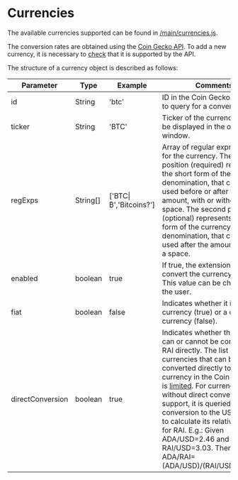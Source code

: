# Currencies

The available currencies supported can be found in [/main/currencies.js](/main/currencies.js).

The conversion rates are obtained using the [Coin Gecko API](https://www.coingecko.com/api/documentations/v3). To add a new currency, it is necessary to [check](https://www.coingecko.com/api/documentations/v3#/coins/get_coins_list) that it is supported by the API.


The structure of a currency object is described as follows:

|Parameter|Type|Example|Comments|
|---------|----|-------|--------|
|id       |String| 'btc' | ID in the Coin Gecko API. Used to query for a conversion rate. |
|ticker   |String| 'BTC' | Ticker of the currency. Used to be displayed in the options window. |
|regExps  |String[] | ['BTC\|₿','Bitcoins?'] | Array of regular expressions for the currency. The first position (required) represents the short form of the currency denomination, that can be used before or after the amount, with or without a space. The second position (optional) represents the long form of the currency denomination, that can only be used after the amount and with a space.|
|enabled  |boolean | true | If true, the extension will convert the currency to RAI. This value can be changed by the user. |
|fiat     |boolean | false | Indicates whether it is a Fiat currency (true) or a crypto currency (false). |
|directConversion |boolean | true | Indicates whether the currency can or cannot be converted to RAI directly. The list of currencies that can be converted directly to any other currency in the Coin Gecko API is [limited](https://www.coingecko.com/api/documentations/v3#/simple/get_simple_supported_vs_currencies). For currencies without direct conversion support, it is queried its conversion to the USD in order to calculate its relative value for RAI. E.g.: Given ADA/USD=2.46 and RAI/USD=3.03. Then ADA/RAI=(ADA/USD)/(RAI/USD)=0.8119 |